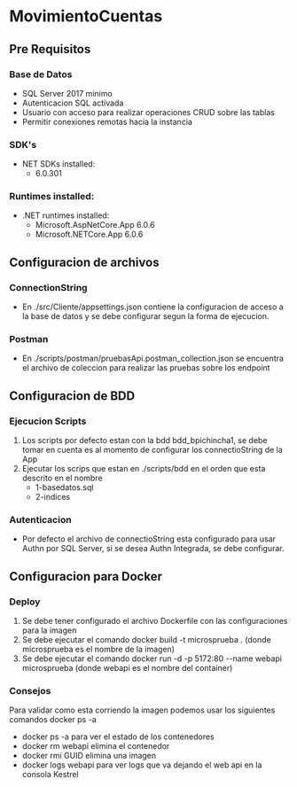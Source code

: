 # MovimientoCuentas
## Pre Requisitos
### Base de Datos
 - SQL Server 2017 minimo
 - Autenticacion SQL activada
 - Usuario con acceso para realizar operaciones CRUD sobre las tablas
 - Permitir conexiones remotas hacia la instancia
### SDK's
 - NET SDKs installed: 
    - 6.0.301 
### Runtimes installed:
- .NET runtimes installed:
    - Microsoft.AspNetCore.App 6.0.6 
    - Microsoft.NETCore.App 6.0.6 

## Configuracion de archivos
### ConnectionString
- En ./src/Cliente/appsettings.json contiene la configuracion de acceso a la base de datos y se debe configurar segun la forma de ejecucion.
### Postman
 - En ./scripts/postman/pruebasApi.postman_collection.json se encuentra el archivo de coleccion para realizar las pruebas sobre los endpoint


## Configuracion de BDD
### Ejecucion Scripts
1. Los scripts por defecto estan con la bdd bdd_bpichincha1, se debe tomar en cuenta es al momento de configurar los connectioString de la App
1. Ejecutar los scrips que estan en ./scripts/bdd en el orden que esta descrito en el nombre
    - 1-basedatos.sql
    - 2-indices
### Autenticacion
- Por defecto el archivo de connectioString esta configurado para usar Authn por SQL Server, si se desea Authn Integrada, se debe configurar.

## Configuracion para Docker
### Deploy
1. Se debe tener configurado el archivo Dockerfile con las configuraciones para la imagen
1. Se debe ejecutar el comando docker build -t microsprueba . 
 (donde microsprueba es el nombre de la imagen)
1. Se debe ejecutar el comando docker run -d -p 5172:80 --name webapi microsprueba (donde webapi es el nombre del container)
### Consejos
Para validar como esta corriendo la imagen podemos usar los siguientes comandos
docker ps -a

- docker ps -a para ver el estado de los contenedores
- docker rm webapi elimina el contenedor
- docker rmi GUID  elimina una imagen
- docker logs webapi para ver logs que va dejando el web api en la consola Kestrel